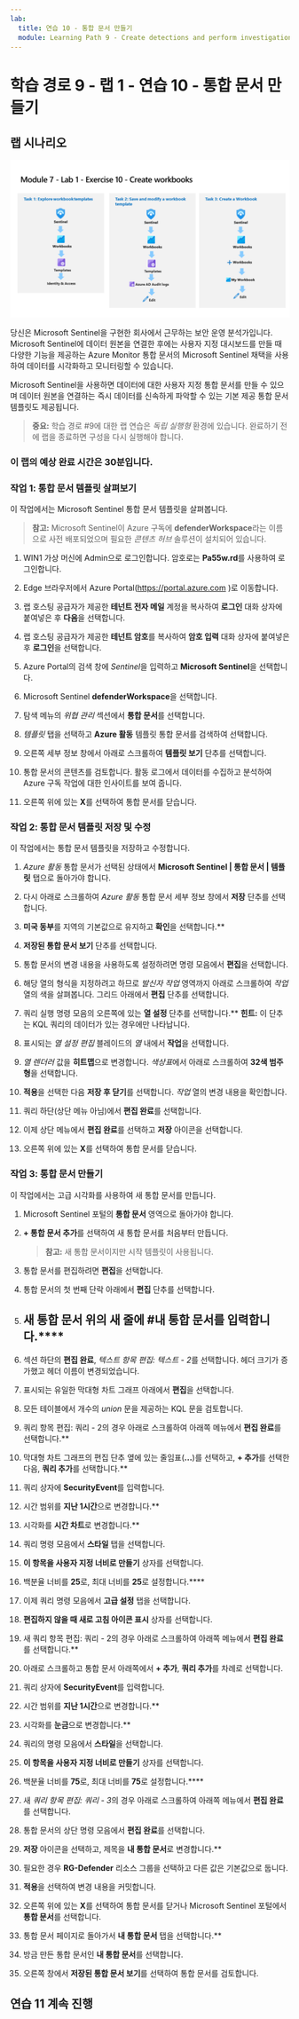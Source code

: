 ```yaml
---
lab:
  title: 연습 10 - 통합 문서 만들기
  module: Learning Path 9 - Create detections and perform investigations using Microsoft Sentinel
---
```


# 학습 경로 9 - 랩 1 - 연습 10 - 통합 문서 만들기

## 랩 시나리오

![랩 개요입니다.](../Media/SC-200-Lab_Diagrams_Mod7_L1_Ex10.png)

당신은 Microsoft Sentinel을 구현한 회사에서 근무하는 보안 운영 분석가입니다. Microsoft Sentinel에 데이터 원본을 연결한 후에는 사용자 지정 대시보드를 만들 때 다양한 기능을 제공하는 Azure Monitor 통합 문서의 Microsoft Sentinel 채택을 사용하여 데이터를 시각화하고 모니터링할 수 있습니다. 

Microsoft Sentinel을 사용하면 데이터에 대한 사용자 지정 통합 문서를 만들 수 있으며 데이터 원본을 연결하는 즉시 데이터를 신속하게 파악할 수 있는 기본 제공 통합 문서 템플릿도 제공됩니다.

>**중요:** 학습 경로 #9에 대한 랩 연습은 *독립 실행형* 환경에 있습니다. 완료하기 전에 랩을 종료하면 구성을 다시 실행해야 합니다.

### 이 랩의 예상 완료 시간은 30분입니다.

### 작업 1: 통합 문서 템플릿 살펴보기

이 작업에서는 Microsoft Sentinel 통합 문서 템플릿을 살펴봅니다.

>**참고:** Microsoft Sentinel이 Azure 구독에 **defenderWorkspace**라는 이름으로 사전 배포되었으며 필요한 *콘텐츠 허브* 솔루션이 설치되어 있습니다.

1. WIN1 가상 머신에 Admin으로 로그인합니다. 암호로는 **Pa55w.rd**를 사용하여 로그인합니다.  

1. Edge 브라우저에서 Azure Portal(<https://portal.azure.com> )로 이동합니다.

1. 랩 호스팅 공급자가 제공한 **테넌트 전자 메일** 계정을 복사하여 **로그인** 대화 상자에 붙여넣은 후 **다음**을 선택합니다.

1. 랩 호스팅 공급자가 제공한 **테넌트 암호**를 복사하여 **암호 입력** 대화 상자에 붙여넣은 후 **로그인**을 선택합니다.

1. Azure Portal의 검색 창에 *Sentinel*을 입력하고 **Microsoft Sentinel**을 선택합니다.

1. Microsoft Sentinel **defenderWorkspace**을 선택합니다.

1. 탐색 메뉴의 *위협 관리* 섹션에서 **통합 문서**를 선택합니다.

1. *템플릿* 탭을 선택하고 **Azure 활동** 템플릿 통합 문서를 검색하여 선택합니다.

1. 오른쪽 세부 정보 창에서 아래로 스크롤하여 **템플릿 보기** 단추를 선택합니다.

1. 통합 문서의 콘텐츠를 검토합니다. 활동 로그에서 데이터를 수집하고 분석하여 Azure 구독 작업에 대한 인사이트를 보여 줍니다.

1. 오른쪽 위에 있는 **X**를 선택하여 통합 문서를 닫습니다.

### 작업 2: 통합 문서 템플릿 저장 및 수정

이 작업에서는 통합 문서 템플릿을 저장하고 수정합니다.

1. *Azure 활동* 통합 문서가 선택된 상태에서 **Microsoft Sentinel | 통합 문서 | 템플릿** 탭으로 돌아가야 합니다.

1. 다시 아래로 스크롤하여 *Azure 활동* 통합 문서 세부 정보 창에서 **저장** 단추를 선택합니다.

1. **미국 동부**를 지역의 기본값으로 유지하고 **확인**을 선택합니다.**

1. **저장된 통합 문서 보기** 단추를 선택합니다.

1. 통합 문서의 변경 내용을 사용하도록 설정하려면 명령 모음에서 **편집**을 선택합니다.

1. 해당 열의 형식을 지정하려고 하므로 *발신자 작업* 영역까지 아래로 스크롤하여 *작업* 열의 색을 살펴봅니다. 그리드 아래에서 **편집** 단추를 선택합니다.

1. 쿼리 실행 명령 모음의 오른쪽에 있는 **열 설정** 단추를 선택합니다.** **힌트:** 이 단추는 KQL 쿼리의 데이터가 있는 경우에만 나타납니다.

1. 표시되는 *열 설정 편집* 블레이드의 *열* 내에서 **작업**을 선택합니다.

1. *열 렌더러* 값을 **히트맵**으로 변경합니다. *색상표*에서 아래로 스크롤하여 **32색 범주형**을 선택합니다.

1. **적용**을 선택한 다음 **저장 후 닫기**를 선택합니다. *작업* 열의 변경 내용을 확인합니다.

1. 쿼리 하단(상단 메뉴 아님)에서 **편집 완료**를 선택합니다.

1. 이제 상단 메뉴에서 **편집 완료**를 선택하고 **저장** 아이콘을 선택합니다. 

1. 오른쪽 위에 있는 **X**를 선택하여 통합 문서를 닫습니다.


### 작업 3: 통합 문서 만들기

이 작업에서는 고급 시각화를 사용하여 새 통합 문서를 만듭니다.

1. Microsoft Sentinel 포털의 **통합 문서** 영역으로 돌아가야 합니다.

1. **+ 통합 문서 추가**를 선택하여 새 통합 문서를 처음부터 만듭니다. 

    >**참고:** 새 통합 문서이지만 시작 템플릿이 사용됩니다.

1. 통합 문서를 편집하려면 **편집**을 선택합니다.

1. 통합 문서의 첫 번째 단락 아래에서 **편집** 단추를 선택합니다.

1. ## 새 통합 문서 위의 새 줄에 #내 통합 문서를 입력합니다.****

1. 섹션 하단의 **편집 완료**, *텍스트 항목 편집: 텍스트 - 2*를 선택합니다. 헤더 크기가 증가했고 헤더 이름이 변경되었습니다.

1. 표시되는 유일한 막대형 차트 그래프 아래에서 **편집**을 선택합니다.

1. 모든 테이블에서 개수의 *union* 문을 제공하는 KQL 문을 검토합니다.

1. 쿼리 항목 편집: 쿼리 - 2의 경우 아래로 스크롤하여 아래쪽 메뉴에서 **편집 완료**를 선택합니다.**

1. 막대형 차트 그래프의 편집 단추 옆에 있는 줄임표(**...**)를 선택하고, **+ 추가**를 선택한 다음, **쿼리 추가**를 선택합니다.**

1. 쿼리 상자에 **SecurityEvent**를 입력합니다.

1. 시간 범위를 **지난 1시간**으로 변경합니다.**

1. 시각화를 **시간 차트**로 변경합니다.**

1. 쿼리 명령 모음에서 **스타일** 탭을 선택합니다.

1. **이 항목을 사용자 지정 너비로 만들기** 상자를 선택합니다.

1. 백분율 너비를 **25**로, 최대 너비를 **25**로 설정합니다.****

1. 이제 쿼리 명령 모음에서 **고급 설정** 탭을 선택합니다.

1. **편집하지 않을 때 새로 고침 아이콘 표시** 상자를 선택합니다.

1. 새 쿼리 항목 편집: 쿼리 - 2의 경우 아래로 스크롤하여 아래쪽 메뉴에서 **편집 완료**를 선택합니다.**

1. 아래로 스크롤하고 통합 문서 아래쪽에서 **+ 추가**, **쿼리 추가**를 차례로 선택합니다.

1. 쿼리 상자에 **SecurityEvent**를 입력합니다.

1. 시간 범위를 **지난 1시간**으로 변경합니다.**

1. 시각화를 **눈금**으로 변경합니다.**

1. 쿼리의 명령 모음에서 **스타일**을 선택합니다.

1. **이 항목을 사용자 지정 너비로 만들기** 상자를 선택합니다.

1. 백분율 너비를 **75**로, 최대 너비를 **75**로 설정합니다.****

1. 새 *쿼리 항목 편집: 쿼리 - 3*의 경우 아래로 스크롤하여 아래쪽 메뉴에서 **편집 완료**를 선택합니다.

1. 통합 문서의 상단 명령 모음에서 **편집 완료**를 선택합니다.

1. **저장** 아이콘을 선택하고, 제목을 **내 통합 문서**로 변경합니다.**

1. 필요한 경우 **RG-Defender** 리소스 그룹을 선택하고 다른 값은 기본값으로 둡니다.

1. **적용**을 선택하여 변경 내용을 커밋합니다. 

1. 오른쪽 위에 있는 **X**를 선택하여 통합 문서를 닫거나 Microsoft Sentinel 포털에서 **통합 문서**를 선택합니다.

1. 통합 문서 페이지로 돌아가서 **내 통합 문서** 탭을 선택합니다.**

1. 방금 만든 통합 문서인 **내 통합 문서**를 선택합니다.

1. 오른쪽 창에서 **저장된 통합 문서 보기**를 선택하여 통합 문서를 검토합니다.

## 연습 11 계속 진행
